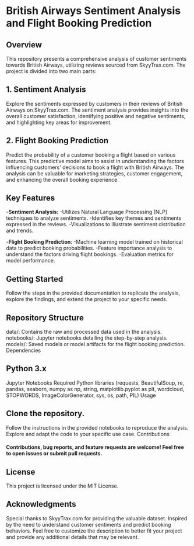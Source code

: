 # British Airways Sentiment Analysis and Flight Booking Prediction

## Overview

This repository presents a comprehensive analysis of customer sentiments towards British Airways, utilizing reviews sourced from SkyyTrax.com. The project is divided into two main parts:

## 1. Sentiment Analysis
Explore the sentiments expressed by customers in their reviews of British Airways on SkyyTrax.com. The sentiment analysis provides insights into the overall customer satisfaction, identifying positive and negative sentiments, and highlighting key areas for improvement.

## 2. Flight Booking Prediction
Predict the probability of a customer booking a flight based on various features. This predictive model aims to assist in understanding the factors influencing customers' decisions to book a flight with British Airways. The analysis can be valuable for marketing strategies, customer engagement, and enhancing the overall booking experience.

## Key Features

-**Sentiment Analysis:**
-Utilizes Natural Language Processing (NLP) techniques to analyze sentiments.
-Identifies key themes and sentiments expressed in the reviews.
-Visualizations to illustrate sentiment distribution and trends.

-**Flight Booking Prediction**:
-Machine learning model trained on historical data to predict booking probabilities.
-Feature importance analysis to understand the factors driving flight bookings.
-Evaluation metrics for model performance.

## Getting Started

Follow the steps in the provided documentation to replicate the analysis, explore the findings, and extend the project to your specific needs.

## Repository Structure

data/: Contains the raw and processed data used in the analysis.
notebooks/: Jupyter notebooks detailing the step-by-step analysis.
models/: Saved models or model artifacts for the flight booking prediction.
Dependencies

## Python 3.x
Jupyter Notebooks
Required Python libraries (requests, BeautifulSoup, re, pandas, seaborn, numpy as np, string, matplotlib.pyplot as plt, wordcloud, STOPWORDS, ImageColorGenerator, sys, os, path, PIL)
Usage

## Clone the repository.
Follow the instructions in the provided notebooks to reproduce the analysis.
Explore and adapt the code to your specific use case.
Contributions

#### Contributions, bug reports, and feature requests are welcome! Feel free to open issues or submit pull requests.

## License

This project is licensed under the MIT License.

## Acknowledgments

Special thanks to SkyyTrax.com for providing the valuable dataset.
Inspired by the need to understand customer sentiments and predict booking behaviors.
Feel free to customize the description to better fit your project and provide any additional details that may be relevant.
